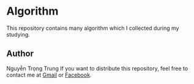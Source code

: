 # Algorithm
This repository contains many algorithm which I collected during my studying.

## Author
Nguyễn Trọng Trung 
If you want to distribute this repository, feel free to contact me at [Gmail](trung.nguyen.shotokun@gmail.com) or [Facebook](https://www.facebook.com/TrungShotokun).
